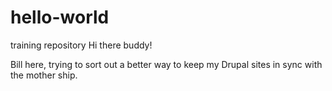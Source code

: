 # hello-world
training repository
Hi there buddy!

Bill here, trying to sort out a better way to keep my Drupal sites in sync with the mother ship.
